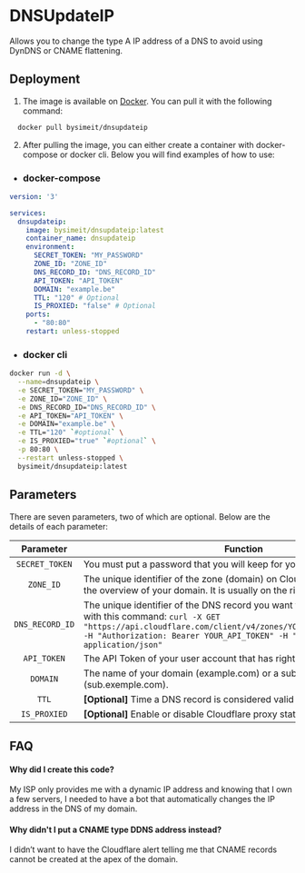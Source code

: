 # DNSUpdateIP

Allows you to change the type A IP address of a DNS to avoid using DynDNS or CNAME flattening.

## Deployment

1. The image is available on [Docker](https://hub.docker.com/r/bysimeit/dnsupdateip). You can pull it with the following command:
```bash
  docker pull bysimeit/dnsupdateip
```
2. After pulling the image, you can either create a container with docker-compose or docker cli. Below you will find examples of how to use: 
  * ### docker-compose
```yml
version: '3'

services:
  dnsupdateip:
    image: bysimeit/dnsupdateip:latest
    container_name: dnsupdateip
    environment:
      SECRET_TOKEN: "MY_PASSWORD"
      ZONE_ID: "ZONE_ID"
      DNS_RECORD_ID: "DNS_RECORD_ID"
      API_TOKEN: "API_TOKEN"
      DOMAIN: "example.be"
      TTL: "120" # Optional
      IS_PROXIED: "false" # Optional
    ports:
      - "80:80"
    restart: unless-stopped
```
  * ### docker cli
```bash
docker run -d \
  --name=dnsupdateip \
  -e SECRET_TOKEN="MY_PASSWORD" \
  -e ZONE_ID="ZONE_ID" \
  -e DNS_RECORD_ID="DNS_RECORD_ID" \
  -e API_TOKEN="API_TOKEN" \
  -e DOMAIN="example.be" \
  -e TTL="120" `#optional` \
  -e IS_PROXIED="true" `#optional` \
  -p 80:80 \
  --restart unless-stopped \
  bysimeit/dnsupdateip:latest
```

## Parameters

There are seven parameters, two of which are optional. Below are the details of each parameter:

| Parameter | Function |
| :----: | --- |
| `SECRET_TOKEN` | You must put a password that you will keep for yourself. |
| `ZONE_ID` | The unique identifier of the zone (domain) on Cloudflare. The Zone ID is in the overview of your domain. It is usually on the right side of the page. |
| `DNS_RECORD_ID` | The unique identifier of the DNS record you want to update. You can find it with this command: `curl -X GET "https://api.cloudflare.com/client/v4/zones/YOUR_ZONE_ID/dns_records" -H "Authorization: Bearer YOUR_API_TOKEN" -H "Content-Type: application/json"` |
| `API_TOKEN` | The API Token of your user account that has rights to your domain. |
| `DOMAIN` | The name of your domain (example.com) or a subdomain (sub.exemple.com). |
| `TTL` | **[Optional]** Time a DNS record is considered valid by cache systems. |
| `IS_PROXIED` | **[Optional]** Enable or disable Cloudflare proxy status for DNS record |

## FAQ

#### Why did I create this code?

My ISP only provides me with a dynamic IP address and knowing that I own a few servers, I needed to have a bot that automatically changes the IP address in the DNS of my domain.

#### Why didn't I put a CNAME type DDNS address instead?

I didn’t want to have the Cloudflare alert telling me that CNAME records cannot be created at the apex of the domain.
